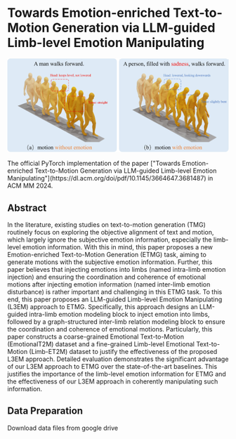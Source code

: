 # Towards Emotion-enriched Text-to-Motion Generation via LLM-guided Limb-level Emotion Manipulating
<p align="center">
  <img src="assets/figure1.jpg" alt="introduction of EMTG" width="700">
</p>
The official PyTorch implementation of the paper ["Towards Emotion-enriched Text-to-Motion Generation via LLM-guided Limb-level Emotion Manipulating"](https://dl.acm.org/doi/pdf/10.1145/3664647.3681487) in ACM MM 2024.

## Abstract
In the literature, existing studies on text-to-motion generation (TMG) routinely focus on exploring the objective alignment of text and motion, which largely ignore the subjective emotion information, especially the limb-level emotion information. With this in mind, this paper proposes a new Emotion-enriched Text-to-Motion Generation (ETMG) task, aiming to generate motions with the subjective emotion information. Further, this paper believes that injecting emotions into limbs (named intra-limb emotion injection) and ensuring the coordination and coherence of emotional motions after injecting emotion information (named inter-limb emotion disturbance) is rather important and challenging in this ETMG task. To this end, this paper proposes an LLM-guided Limb-level Emotion Manipulating (L3EM) approach to ETMG. Specifically, this approach designs an LLM-guided intra-limb emotion modeling block to inject emotion into limbs, followed by a graph-structured inter-limb relation modeling block to ensure the coordination and coherence of emotional motions. Particularly, this paper constructs a coarse-grained Emotional Text-to-Motion (EmotionalT2M) dataset and a fine-grained Limb-level Emotional Text-to-Motion (Limb-ET2M) dataset to justify the effectiveness of the proposed L3EM approach. Detailed evaluation demonstrates the significant advantage of our L3EM approach to ETMG over the state-of-the-art baselines. This justifies the importance of the limb-level emotion information for ETMG and the effectiveness of our L3EM approach in coherently manipulating such information.

## Data Preparation
Download data files from google drive
